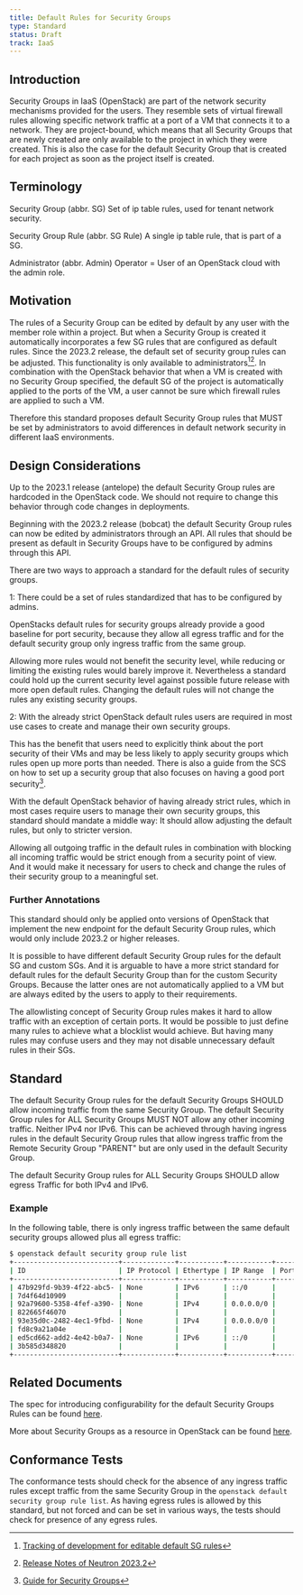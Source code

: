 ```yaml
---
title: Default Rules for Security Groups
type: Standard
status: Draft
track: IaaS
---
```


## Introduction

Security Groups in IaaS (OpenStack) are part of the network security mechanisms provided for the users.
They resemble sets of virtual firewall rules allowing specific network traffic at a port of a VM that connects it to a network.
They are project-bound, which means that all Security Groups that are newly created are only available to the project in which they were created.
This is also the case for the default Security Group that is created for each project as soon as the project itself is created.

## Terminology

Security Group (abbr. SG)
  Set of ip table rules, used for tenant network security.

Security Group Rule (abbr. SG Rule)
  A single ip table rule, that is part of a SG.

Administrator (abbr. Admin)
  Operator = User of an OpenStack cloud with the admin role.

## Motivation

The rules of a Security Group can be edited by default by any user with the member role within a project.
But when a Security Group is created it automatically incorporates a few SG rules that are configured as default rules.
Since the 2023.2 release, the default set of security group rules can be adjusted.
This functionality is only available to administrators[^1][^2].
In combination with the OpenStack behavior that when a VM is created with no Security Group specified, the default SG of the project is automatically applied to the ports of the VM,
a user cannot be sure which firewall rules are applied to such a VM.

Therefore this standard proposes default Security Group rules that MUST be set by administrators to avoid differences in default network security in different IaaS environments.

[^1]: [Tracking of development for editable default SG rules](https://bugs.launchpad.net/neutron/+bug/1983053)
[^2]: [Release Notes of Neutron 2023.2](https://docs.openstack.org/releasenotes/neutron/2023.2.html)

## Design Considerations

Up to the 2023.1 release (antelope) the default Security Group rules are hardcoded in the OpenStack code.
We should not require to change this behavior through code changes in deployments.

Beginning with the 2023.2 release (bobcat) the default Security Group rules can now be edited by administrators through an API.
All rules that should be present as default in Security Groups have to be configured by admins through this API.

There are two ways to approach a standard for the default rules of security groups.

1: There could be a set of rules standardized that has to be configured by admins.

OpenStacks default rules for security groups already provide a good baseline for port security, because they allow all egress traffic and for the default security group only ingress traffic from the same group.

Allowing more rules would not benefit the security level, while reducing or limiting the existing rules would barely improve it.
Nevertheless a standard could hold up the current security level against possible future release with more open default rules.
Changing the default rules will not change the rules any existing security groups.

2: With the already strict OpenStack default rules users are required in most use cases to create and manage their own security groups.

This has the benefit that users need to explicitly think about the port security of their VMs and may be less likely to apply security groups which rules open up more ports than needed.
There is also a guide from the SCS on how to set up a security group that also focuses on having a good port security[^3].

With the default OpenStack behavior of having already strict rules, which in most cases require users to manage their own security groups, this standard should mandate a middle way:
It should allow adjusting the default rules, but only to stricter version.

Allowing all outgoing traffic in the default rules in combination with blocking all incoming traffic would be strict enough from a security point of view.
And it would make it necessary for users to check and change the rules of their security group to a meaningful set.

[^3]: [Guide for Security Groups](https://docs.scs.community/docs/iaas/guides/user-guide/security-groups/)

### Further Annotations

This standard should only be applied onto versions of OpenStack that implement the new endpoint for the default Security Group rules, which would only include 2023.2 or higher releases.

It is possible to have different default Security Group rules for the default SG and custom SGs.
And it is arguable to have a more strict standard for default rules for the default Security Group than for the custom Security Groups.
Because the latter ones are not automatically applied to a VM but are always edited by the users to apply to their requirements.

The allowlisting concept of Security Group rules makes it hard to allow traffic with an exception of certain ports.
It would be possible to just define many rules to achieve what a blocklist would achieve.
But having many rules may confuse users and they may not disable unnecessary default rules in their SGs.

## Standard

The default Security Group rules for the default Security Groups SHOULD allow incoming traffic from the same Security Group.
The default Security Group rules for ALL Security Groups MUST NOT allow any other incoming traffic. Neither IPv4 nor IPv6.
This can be achieved through having ingress rules in the default Security Group rules that allow ingress traffic from the Remote Security Group "PARENT" but are only used in the default Security Group.

The default Security Group rules for ALL Security Groups SHOULD allow egress Traffic for both IPv4 and IPv6.

### Example

In the following table, there is only ingress traffic between the same default security groups allowed plus all egress traffic:

```bash
$ openstack default security group rule list
+--------------------------+-------------+-----------+-----------+------------+-----------+-----------------------+----------------------+--------------------------------+-------------------------------+
| ID                       | IP Protocol | Ethertype | IP Range  | Port Range | Direction | Remote Security Group | Remote Address Group | Used in default Security Group | Used in custom Security Group |
+--------------------------+-------------+-----------+-----------+------------+-----------+-----------------------+----------------------+--------------------------------+-------------------------------+
| 47b929fd-9b39-4f22-abc5- | None        | IPv6      | ::/0      |            | egress    | None                  | None                 | True                           | True                          |
| 7d4f64d10909             |             |           |           |            |           |                       |                      |                                |                               |
| 92a79600-5358-4fef-a390- | None        | IPv4      | 0.0.0.0/0 |            | egress    | None                  | None                 | True                           | True                          |
| 822665f46070             |             |           |           |            |           |                       |                      |                                |                               |
| 93e35d0c-2482-4ec1-9fbd- | None        | IPv4      | 0.0.0.0/0 |            | ingress   | PARENT                | None                 | True                           | False                         |
| fd8c9a21a04e             |             |           |           |            |           |                       |                      |                                |                               |
| ed5cd662-add2-4e42-b0a7- | None        | IPv6      | ::/0      |            | ingress   | PARENT                | None                 | True                           | False                         |
| 3b585d348820             |             |           |           |            |           |                       |                      |                                |                               |
+--------------------------+-------------+-----------+-----------+------------+-----------+-----------------------+----------------------+--------------------------------+-------------------------------+
```

## Related Documents

The spec for introducing configurability for the default Security Groups Rules can be found [here](https://specs.openstack.org/openstack/neutron-specs/specs/2023.2/configurable-default-sg-rules.html).

More about Security Groups as a resource in OpenStack can be found [here](https://docs.openstack.org/nova/latest/user/security-groups.html).

## Conformance Tests

The conformance tests should check for the absence of any ingress traffic rules except traffic from the same Security Group in the `openstack default security group rule list`.
As having egress rules is allowed by this standard, but not forced and can be set in various ways, the tests should check for presence of any egress rules.
